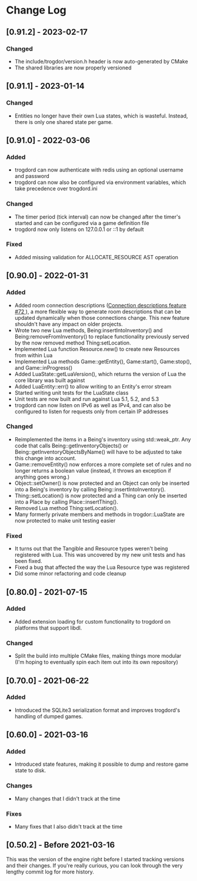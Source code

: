 
# Change Log

## [0.91.2] - 2023-02-17

### Changed

- The include/trogdor/version.h header is now auto-generated by CMake
- The shared libraries are now properly versioned

## [0.91.1] - 2023-01-14

### Changed

- Entities no longer have their own Lua states, which is wasteful. Instead, there is only one shared state per game.

## [0.91.0] - 2022-03-06

### Added

- trogdord can now authenticate with redis using an optional username and password
- trogdord can now also be configured via environment variables, which take precedence over trogdord.ini

### Changed

- The timer period (tick interval) can now be changed after the timer's started and can be configured via a game definition file
- trogdord now only listens on 127.0.0.1 or ::1 by default

### Fixed

- Added missing validation for ALLOCATE_RESOURCE AST operation

## [0.90.0] - 2022-01-31

### Added

- Added room connection descriptions ([Connection descriptions feature #72 ](https://github.com/crankycyclops/trogdor-pp/pull/72)), a more flexible way to generate room descriptions that can be updated dynamically when those connections change. This new feature shouldn't have any impact on older projects.
- Wrote two new Lua methods, Being:insertIntoInventory() and Being:removeFromInventory() to replace functionality previously served by the now removed method Thing:setLocation.
- Implemented Lua function Resource.new() to create new Resources from within Lua
- Implemented Lua methods Game::getEntity(), Game:start(), Game:stop(), and Game::inProgress()
- Added LuaState::getLuaVersion(), which returns the version of Lua the core library was built against
- Added LuaEntity::err() to allow writing to an Entity's error stream
- Started writing unit tests for the LuaState class
- Unit tests are now built and run against Lua 5.1, 5.2, and 5.3
- trogdord can now listen on IPv6 as well as IPv4, and can also be configured to listen for requests only from certain IP addresses

### Changed

- Reimplemented the items in a Being's inventory using std::weak_ptr. Any code that calls Being::getInventoryObjects() or Being::getInventoryObjectsByName() will have to be adjusted to take this change into account.
- Game::removeEntity() now enforces a more complete set of rules and no longer returns a boolean value (instead, it throws an exception if anything goes wrong.)
- Object::setOwner() is now protected and an Object can only be inserted into a Being's inventory by calling Being::insertIntoInventory().
- Thing::setLocation() is now protected and a Thing can only be inserted into a Place by calling Place::insertThing().
- Removed Lua method Thing:setLocation().
- Many formerly private members and methods in trogdor::LuaState are now protected to make unit testing easier

### Fixed

- It turns out that the Tangible and Resource types weren't being registered with Lua. This was uncovered by my new unit tests and has been fixed.
- Fixed a bug that affected the way the Lua Resource type was registered
- Did some minor refactoring and code cleanup

## [0.80.0] - 2021-07-15

### Added

- Added extension loading for custom functionality to trogdord on platforms that support libdl.

### Changed

- Split the build into multiple CMake files, making things more modular (I'm hoping to eventually spin each item out into its own repository)

## [0.70.0] - 2021-06-22

### Added

- Introduced the SQLite3 serialization format and improves trogdord's handling of dumped games.

## [0.60.0] - 2021-03-16

### Added

- Introduced state features, making it possible to dump and restore game state to disk.

### Changes

- Many changes that I didn't track at the time

### Fixes

- Many fixes that I also didn't track at the time

## [0.50.2] - Before 2021-03-16

This was the version of the engine right before I started tracking versions and their changes. If you're really curious, you can look through the very lengthy commit log for more history.
